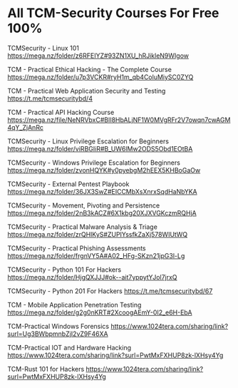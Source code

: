 # All TCM-Security Courses For Free 100%
TCMSecurity - Linux 101
https://mega.nz/folder/z6RFEIYZ#93ZN1XU_hRJikleN9WIgow

TCM - Practical Ethical Hacking - The Complete Course
https://mega.nz/folder/u7p3VCKR#ryH1m_qb4ColuMiySC0ZYQ

TCM - Practical Web Application Security and Testing 
https://t.me/tcmsecuritybd/4

TCM - Practical API Hacking Course 
https://mega.nz/file/NeNRVbxC#BlI8HbALjNF1W0MVgRFr2V7owqn7cwAGM4qY_ZjAnRc

TCMSecurity - Linux Privilege Escalation for Beginners
https://mega.nz/folder/viRBGIiR#B_UW6lMw2ODS5Obd1EOtBA

TCMSecurity - Windows Privilege Escalation for Beginners
https://mega.nz/folder/zvonHQYK#y0pyebgM2hEEX5KHBoGaOw

TCMSecurity - External Pentest Playbook
https://mega.nz/folder/36JX3SwZ#EICCMbXsXnrxSqdHaNbYKA

TCMSecurity - Movement, Pivoting and Persistence
https://mega.nz/folder/2nB3kACZ#6X1kbg20XJXVGKczmRQHjA

TCMSecurity - Practical Malware Analysis & Triage
https://mega.nz/folder/zrQHlKyS#ZUPIYssfkZaXj578WIUtWQ

TCMSecurity - Practical Phishing Assessments
https://mega.nz/folder/frgnVY5A#A02_HFg-SKzn21jpG3l-Lg

TCMSecurity - Python 101 For Hackers
https://mega.nz/folder/HjgQXJJJ#ok--ait7yppytYJol7jrxQ

TCMSecurity - Python 201 For Hackers
https://t.me/tcmsecuritybd/67

TCM - Mobile Application Penetration Testing 
https://mega.nz/folder/g2g0nKRT#2XcoogAEmY-0I2_e6H-EbA

TCM-Practical Windows Forensics
https://www.1024tera.com/sharing/link?surl=Ug3BWbpmnbZjI2vZ9F46XA

TCM-Practical IOT and Hardware Hacking 
https://www.1024tera.com/sharing/link?surl=PwtMxFXHUP8zk-lXHsy4Yg

TCM-Rust 101 for Hackers
https://www.1024tera.com/sharing/link?surl=PwtMxFXHUP8zk-lXHsy4Yg
